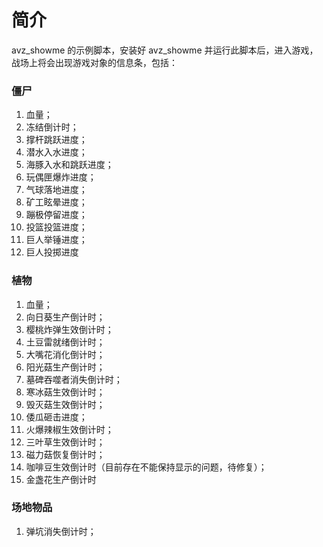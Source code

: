 # 简介

avz_showme 的示例脚本，安装好 avz_showme 并运行此脚本后，进入游戏，战场上将会出现游戏对象的信息条，包括：

### 僵尸

1. 血量；
2. 冻结倒计时；
3. 撑杆跳跃进度；
4. 潜水入水进度；
5. 海豚入水和跳跃进度；
6. 玩偶匣爆炸进度；
7. 气球落地进度；
8. 矿工眩晕进度；
9. 蹦极停留进度；
10. 投篮投篮进度；
11. 巨人举锤进度；
12. 巨人投掷进度

### 植物

1. 血量；
2. 向日葵生产倒计时；
3. 樱桃炸弹生效倒计时；
4. 土豆雷就绪倒计时；
5. 大嘴花消化倒计时；
6. 阳光菇生产倒计时；
7. 墓碑吞噬者消失倒计时；
8. 寒冰菇生效倒计时；
9. 毁灭菇生效倒计时；
10. 倭瓜砸击进度；
11. 火爆辣椒生效倒计时；
12. 三叶草生效倒计时；
13. 磁力菇恢复倒计时；
14. 咖啡豆生效倒计时（目前存在不能保持显示的问题，待修复）；
15. 金盏花生产倒计时

### 场地物品

1. 弹坑消失倒计时；

